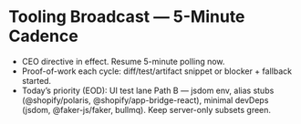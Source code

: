 # Tooling Broadcast — 5-Minute Cadence

- CEO directive in effect. Resume 5-minute polling now.
- Proof-of-work each cycle: diff/test/artifact snippet or blocker + fallback started.
- Today’s priority (EOD): UI test lane Path B — jsdom env, alias stubs (@shopify/polaris, @shopify/app-bridge-react), minimal devDeps (jsdom, @faker-js/faker, bullmq). Keep server-only subsets green.
